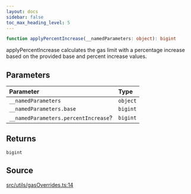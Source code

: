 ```yaml
---
layout: docs
sidebar: false
toc_max_heading_level: 5
---
```


```ts
function applyPercentIncrease(__namedParameters: object): bigint
```

applyPercentIncrease calculates the gas limit with a percentage increase
based on the provided base and percent increase values.

## Parameters

| Parameter | Type |
| :------ | :------ |
| `__namedParameters` | `object` |
| `__namedParameters.base` | `bigint` |
| `__namedParameters.percentIncrease`? | `bigint` |

## Returns

`bigint`

## Source

[src/utils/gasOverrides.ts:14](https://github.com/OffchainLabs/arbitrum-orbit-sdk/blob/cfcbd32d6879cf7817a33b24f062a0fd879ea257/src/utils/gasOverrides.ts#L14)
